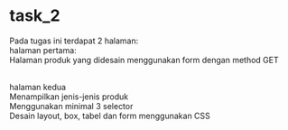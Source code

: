 # task_2 <br />
Pada tugas ini terdapat 2 halaman:<br />
halaman pertama: <br />
Halaman produk yang didesain menggunakan form dengan method GET<br />

<br />
halaman kedua<br />
Menampilkan jenis-jenis produk<br />
Menggunakan minimal 3 selector<br />
Desain layout, box, tabel dan form menggunakan CSS<br />
